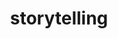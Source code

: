 ---
title: "storytelling"
id: tag.id
permalink: "/tags/storytelling"
videos: [434,870,1530,1754,2364,2486,2526]
---